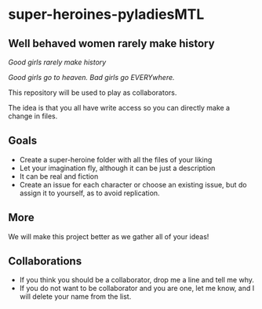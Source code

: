 # super-heroines-pyladiesMTL
## Well behaved women rarely make history

*Good girls rarely make history*

*Good girls go to heaven. Bad girls go EVERYwhere.*


This repository will be used to play as collaborators.

The idea is that you all have write access so you can directly make a change in files. 

## Goals
- Create a super-heroine folder with all the files of your liking
- Let your imagination fly, although it can be just a description
- It can be real and fiction
- Create an issue for each character or choose an existing issue, but do assign it to yourself, as to avoid replication.

## More

We will make this project better as we gather all of your ideas!

## Collaborations

- If you think you should be a collaborator, drop me a line and tell me why.
- If you do not want to be collaborator and you are one, let me know, and I will delete your name from the list. 
